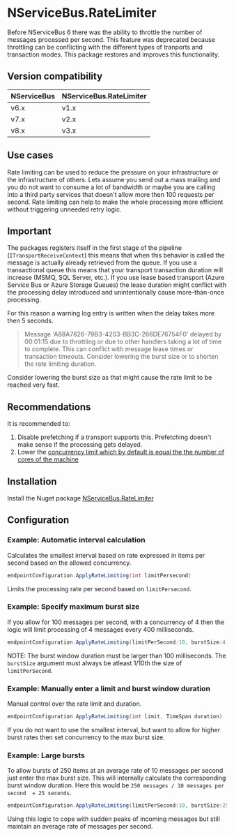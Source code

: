 # NServiceBus.RateLimiter

Before NServiceBus 6 there was the ability to throttle the number of messages processed per second. This feature was deprecated because throttling can be conflicting with the different types of tranports and transaction modes. This package restores and improves this functionality.


## Version compatibility

NServiceBus | NServiceBus.RateLimiter
------------|------------------------
v6.x        | v1.x
v7.x        | v2.x
v8.x        | v3.x

## Use cases

Rate limiting can be used to reduce the pressure on your infrastructure or the infrastructure of others. Lets assume you send out a mass mailing and you do not want to consume a lot of bandwidth or maybe you are calling into a third party services that doesn't allow more then 100 requests per second. Rate limiting can help to make the whole processing more efficient without triggering unneeded retry logic.


## Important

The packages registers itself in the first stage of the pipeline (`ITransportReceiveContext`) this means that when this behavior is called the message is actually already retrieved from the queue. If you use a transactional queue this means that your transport transaction duration will increase (MSMQ, SQL Server, etc.). If you use lease based transport (Azure Service Bus or Azure Storage Queues) the lease duration might conflict with the processing delay introduced and unintentionally cause more-than-once processing.

For this reason a warning log entry is written when the delay takes more then 5 seconds.

> Message 'A88A7826-79B3-4203-BB3C-266DE76754F0' delayed by 00:01:15 due to throttling or due to other handlers taking a lot of time to complete.  This can conflict with message lease times or transaction timeouts. Consider lowering the burst size or to shorten the rate limiting duration.

Consider lowering the burst size as that might cause the rate limit to be reached very fast.

## Recommendations

It is recommended to:

1. Disable prefetching if a transport supports this. Prefetching doesn't make sense if the processing gets delayed.
2. Lower the [concurrency limit which by default is equal the the number of cores of the machine](https://docs.particular.net/nservicebus/operations/tuning)

## Installation

Install the Nuget package [NServiceBus.RateLimiter](https://www.nuget.org/packages/NServiceBus.RateLimiter)

## Configuration

### Example: Automatic interval calculation

Calculates the smallest interval based on rate expressed in items per second based on the allowed concurrency.

```c#
endpointConfiguration.ApplyRateLimiting(int limitPersecond)
```

Limits the processing rate per second based on `limitPersecond`.

### Example: Specify maximum burst size

If you allow for 100 messages per second, with a concurrency of 4 then the logic will limit processing of 4 messages every 400 milliseconds.

```c#
endpointConfiguration.ApplyRateLimiting(limitPerSecond:10, burstSize:4);
```

NOTE: The burst window duration must be larger than 100 milliseconds. The `burstSize` argument must always be atleast 1/10th the size of `limitPerSecond`.

### Example: Manually enter a limit and burst window duration


Manual control over the rate limit and duration.

```c#
endpointConfiguration.ApplyRateLimiting(int limit, TimeSpan duration)
```

If you do not want to use the smallest interval, but want to allow for higher burst rates then set concurrency to the max burst size.

### Example: Large bursts

To allow bursts of 250 items at an average rate of 10 messages per second just enter the max burst size. This will internally calculate the corresponding burst window duration. Here this would be `250 messages / 10 messages per second  = 25 seconds`.

```c#
endpointConfiguration.ApplyRateLimiting(limitPerSecond:10, burstSize:250);
```

Using this logic to cope with sudden peaks of incoming messages but still maintain an average  rate of messages per second.

